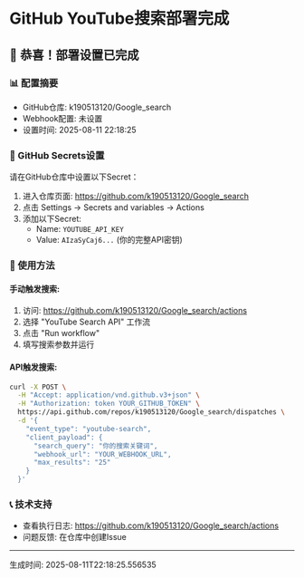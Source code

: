 
# GitHub YouTube搜索部署完成

## 🎉 恭喜！部署设置已完成

### 📊 配置摘要
- GitHub仓库: k190513120/Google_search
- Webhook配置: 未设置
- 设置时间: 2025-08-11 22:18:25

### 🔧 GitHub Secrets设置
请在GitHub仓库中设置以下Secret：

1. 进入仓库页面: https://github.com/k190513120/Google_search
2. 点击 Settings → Secrets and variables → Actions
3. 添加以下Secret:
   - Name: `YOUTUBE_API_KEY`
   - Value: `AIzaSyCaj6...` (你的完整API密钥)

### 🚀 使用方法

#### 手动触发搜索:
1. 访问: https://github.com/k190513120/Google_search/actions
2. 选择 "YouTube Search API" 工作流
3. 点击 "Run workflow"
4. 填写搜索参数并运行

#### API触发搜索:
```bash
curl -X POST \
  -H "Accept: application/vnd.github.v3+json" \
  -H "Authorization: token YOUR_GITHUB_TOKEN" \
  https://api.github.com/repos/k190513120/Google_search/dispatches \
  -d '{
    "event_type": "youtube-search",
    "client_payload": {
      "search_query": "你的搜索关键词",
      "webhook_url": "YOUR_WEBHOOK_URL",
      "max_results": "25"
    }
  }'
```

### 📞 技术支持
- 查看执行日志: https://github.com/k190513120/Google_search/actions
- 问题反馈: 在仓库中创建Issue

---
生成时间: 2025-08-11T22:18:25.556535
